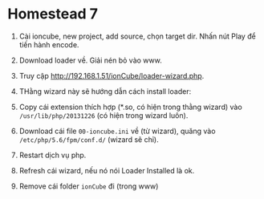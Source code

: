 # Homestead 7

1. Cài ioncube, new project, add source, chọn target dir. Nhấn nút Play để tiến hành encode.

2. Download loader về. Giải nén bỏ vào www.

3. Truy cập http://192.168.1.51/ionCube/loader-wizard.php.

4. THằng wizard này sẽ hướng dẫn cách install loader:

  1. Copy cái extension thích hợp (\*.so, có hiện trong thằng wizard) vào `/usr/lib/php/20131226` (có hiện trong wizard luôn).

  2. Download cái file `00-ioncube.ini` về (từ wizard), quăng vào `/etc/php/5.6/fpm/conf.d/` (wizard sẽ chỉ).

  3. Restart dịch vụ php.

  4. Refresh cái wizard, nếu nó nói Loader Installed là ok.

5. Remove cái folder `ionCube` đi (trong www)
